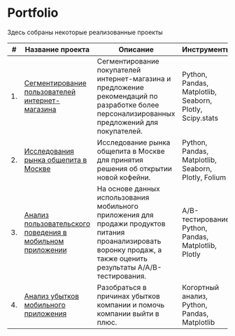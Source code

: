 ﻿# Portfolio

Здесь собраны некоторые реализованные проекты

| #    | Название проекта                | Описание                                                     | Инструменты                                                         |
| ---- | ------------------------------------------------------------ | ------------------------------------------------------------ | ------------------------------------------------------------ |
| 1.   | [Сегментирование пользователей интернет-магазина](https://github.com/tsimaf/portfolio/tree/main/01_customer_segmentation) | Сегментирование покупателей интернет-магазина и предложение рекомендаций по разработке более персонализированных предложений для покупателей. | Python, Pandas, Matplotlib, Seaborn, Plotly, Scipy.stats |
| 2.   | [Исследования рынка общепита в Москве](https://github.com/tsimaf/portfolio/tree/main/02_market_analysis) | Исследование рынка общепита в Москве для принятия решения об открытии новой кофейни. | Python, Pandas, Matplotlib, Seaborn, Plotly, Folium |
| 3.   | [Анализ пользовательского поведения в мобильном приложении](https://github.com/tsimaf/portfolio/tree/main/03_ab_test) | На основе данных использования мобильного приложения для продажи продуктов питания проанализировать воронку продаж, а также оценить результаты A/A/B-тестирования. | A/B-тестирование, Python, Pandas, Matplotlib, Plotly |
| 4.   | [Анализ убытков мобильного приложения](https://github.com/tsimaf/portfolio/tree/main/04_cohort_analysis) | Разобраться в причинах убытков компании и помочь компании выйти в плюс. | Когортный анализ, Python, Pandas, Matplotlib |
